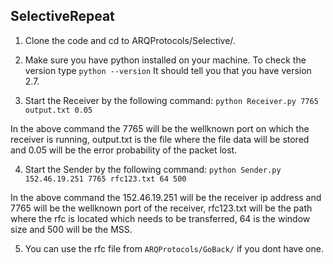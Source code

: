 ## SelectiveRepeat

1. Clone the code and cd to ARQProtocols/Selective/.

2. Make sure you have python installed on your machine. To check the version type `python --version` It should tell you that you have version 2.7.

3. Start the Receiver by the following command: `python Receiver.py 7765 output.txt 0.05`

In the above command the 7765 will be the wellknown port on which the receiver is running, output.txt is the file where the file data will be stored and 0.05 will 
be the error probability of the packet lost.

4. Start the Sender by the following command: `python Sender.py 152.46.19.251 7765 rfc123.txt 64 500`

In the above command the 152.46.19.251 will be the receiver ip address and 7765 will be the wellknown port of the receiver, rfc123.txt will be the path where the rfc is 
located which needs to be transferred, 64 is the window size and 500 will be the MSS.

5. You can use the rfc file from `ARQProtocols/GoBack/` if you dont have one.
